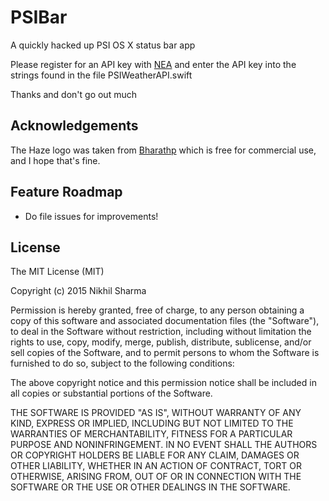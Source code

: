 # PSIBar

A quickly hacked up PSI OS X status bar app

Please register for an API key with [NEA](https://www.nea.gov.sg/api) and enter the API key into the strings found in the file PSIWeatherAPI.swift

Thanks and don't go out much

## Acknowledgements

The Haze logo was taken from [Bharathp](http://bharathp666.deviantart.com) which is free for commercial use, and I hope that's fine. 


## Feature Roadmap

- Do file issues for improvements!

## License

The MIT License (MIT)

Copyright (c) 2015 Nikhil Sharma

Permission is hereby granted, free of charge, to any person obtaining a copy
of this software and associated documentation files (the "Software"), to deal
in the Software without restriction, including without limitation the rights
to use, copy, modify, merge, publish, distribute, sublicense, and/or sell
copies of the Software, and to permit persons to whom the Software is
furnished to do so, subject to the following conditions:

The above copyright notice and this permission notice shall be included in all
copies or substantial portions of the Software.

THE SOFTWARE IS PROVIDED "AS IS", WITHOUT WARRANTY OF ANY KIND, EXPRESS OR
IMPLIED, INCLUDING BUT NOT LIMITED TO THE WARRANTIES OF MERCHANTABILITY,
FITNESS FOR A PARTICULAR PURPOSE AND NONINFRINGEMENT. IN NO EVENT SHALL THE
AUTHORS OR COPYRIGHT HOLDERS BE LIABLE FOR ANY CLAIM, DAMAGES OR OTHER
LIABILITY, WHETHER IN AN ACTION OF CONTRACT, TORT OR OTHERWISE, ARISING FROM,
OUT OF OR IN CONNECTION WITH THE SOFTWARE OR THE USE OR OTHER DEALINGS IN THE
SOFTWARE.
